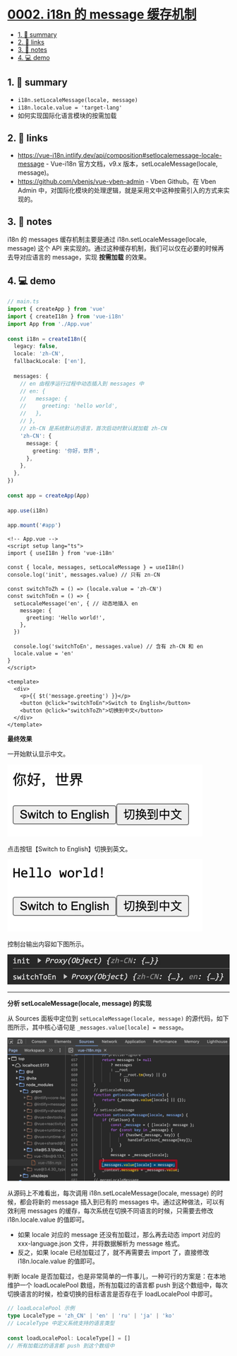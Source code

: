 # [0002. i18n 的 message 缓存机制](https://github.com/Tdahuyou/i18n/tree/main/0002.%20i18n%20%E7%9A%84%20message%20%E7%BC%93%E5%AD%98%E6%9C%BA%E5%88%B6)

<!-- region:toc -->
- [1. 📝 summary](#1--summary)
- [2. 🔗 links](#2--links)
- [3. 📒 notes](#3--notes)
- [4. 💻 demo](#4--demo)
<!-- endregion:toc -->

## 1. 📝 summary

- `i18n.setLocaleMessage(locale, message)`
- `i18n.locale.value = 'target-lang'`
- 如何实现国际化语言模块的按需加载

## 2. 🔗 links

- https://vue-i18n.intlify.dev/api/composition#setlocalemessage-locale-message - Vue-i18n 官方文档，v9.x 版本，setLocaleMessage(locale, message)。
- https://github.com/vbenjs/vue-vben-admin - Vben Github。在 Vben Admin 中，对国际化模块的处理逻辑，就是采用文中这种按需引入的方式来实现的。

## 3. 📒 notes

i18n 的 messages 缓存机制主要是通过 i18n.setLocaleMessage(locale, message) 这个 API 来实现的。通过这种缓存机制，我们可以仅在必要的时候再去导对应语言的 message，实现 **按需加载** 的效果。

## 4. 💻 demo

```ts
// main.ts
import { createApp } from 'vue'
import { createI18n } from 'vue-i18n'
import App from './App.vue'

const i18n = createI18n({
  legacy: false,
  locale: 'zh-CN',
  fallbackLocale: ['en'],

  messages: {
    // en 由程序运行过程中动态插入到 messages 中
    // en: {
    //   message: {
    //     greeting: 'hello world',
    //   },
    // },
    // zh-CN 是系统默认的语言，首次启动时默认就加载 zh-CN
    'zh-CN': {
      message: {
        greeting: '你好，世界',
      },
    },
  },
})

const app = createApp(App)

app.use(i18n)

app.mount('#app')
```

```vue
<!-- App.vue -->
<script setup lang="ts">
import { useI18n } from 'vue-i18n'

const { locale, messages, setLocaleMessage } = useI18n()
console.log('init', messages.value) // 只有 zn-CN

const switchToZh = () => (locale.value = 'zh-CN')
const switchToEn = () => {
  setLocaleMessage('en', { // 动态地插入 en
    message: {
      greeting: 'Hello world!',
    },
  })

  console.log('switchToEn', messages.value) // 含有 zh-CN 和 en
  locale.value = 'en'
}
</script>

<template>
  <div>
    <p>{{ $t('message.greeting') }}</p>
    <button @click="switchToEn">Switch to English</button>
    <button @click="switchToZh">切换到中文</button>
  </div>
</template>
```

**最终效果**

一开始默认显示中文。

![](md-imgs/2024-10-04-16-07-38.png)

点击按钮【Switch to English】切换到英文。

![](md-imgs/2024-10-04-16-07-44.png)

控制台输出内容如下图所示。

![](md-imgs/2024-10-04-16-07-49.png)

---

**分析 setLocaleMessage(locale, message) 的实现**

从 Sources 面板中定位到 `setLocaleMessage(locale, message)` 的源代码，如下图所示，其中核心语句是 `_messages.value[locale] = message`。

![](md-imgs/2024-10-04-16-08-17.png)

从源码上不难看出，每次调用 i18n.setLocaleMessage(locale, message) 的时候，都会将新的 message 插入到已有的 messages 中。通过这种做法，可以有效利用 messages 的缓存，每次系统在切换不同语言的时候，只需要去修改 i18n.locale.value 的值即可。

- 如果 locale 对应的 message 还没有加载过，那么再去动态 import 对应的 xxx-language.json 文件，并将数据解析为 message 格式。
- 反之，如果 locale 已经加载过了，就不再需要去 import 了，直接修改 i18n.locale.value 的值即可。

判断 locale 是否加载过，也是非常简单的一件事儿，一种可行的方案是：在本地维护一个 loadLocalePool 数组，所有加载过的语言都 push 到这个数组中，每次切换语言的时候，检查切换的目标语言是否存在于 loadLocalePool 中即可。

```ts
// loadLocalePool 示例
type LocaleType = 'zh_CN' | 'en' | 'ru' | 'ja' | 'ko'
// LocaleType 中定义系统支持的语言类型

const loadLocalePool: LocaleType[] = []
// 所有加载过的语言都 push 到这个数组中
```